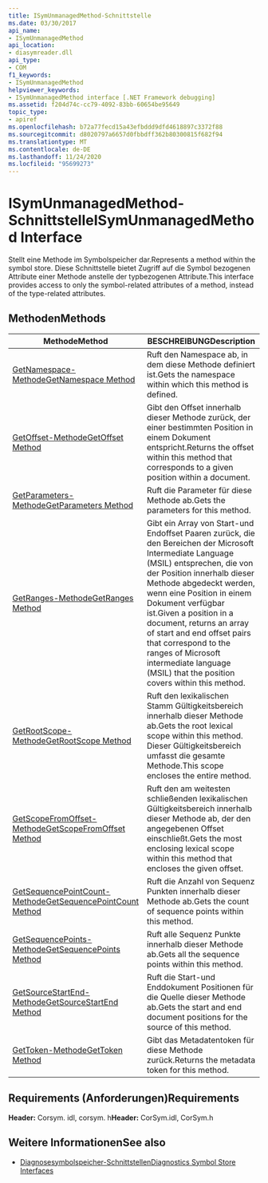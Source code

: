 ```yaml
---
title: ISymUnmanagedMethod-Schnittstelle
ms.date: 03/30/2017
api_name:
- ISymUnmanagedMethod
api_location:
- diasymreader.dll
api_type:
- COM
f1_keywords:
- ISymUnmanagedMethod
helpviewer_keywords:
- ISymUnmanagedMethod interface [.NET Framework debugging]
ms.assetid: f204d74c-cc79-4092-83bb-60654be95649
topic_type:
- apiref
ms.openlocfilehash: b72a77fecd15a43efbddd9dfd4618897c3372f88
ms.sourcegitcommit: d8020797a6657d0fbbdff362b80300815f682f94
ms.translationtype: MT
ms.contentlocale: de-DE
ms.lasthandoff: 11/24/2020
ms.locfileid: "95699273"
---
```

# <a name="isymunmanagedmethod-interface"></a><span data-ttu-id="5fdac-102">ISymUnmanagedMethod-Schnittstelle</span><span class="sxs-lookup"><span data-stu-id="5fdac-102">ISymUnmanagedMethod Interface</span></span>

<span data-ttu-id="5fdac-103">Stellt eine Methode im Symbolspeicher dar.</span><span class="sxs-lookup"><span data-stu-id="5fdac-103">Represents a method within the symbol store.</span></span> <span data-ttu-id="5fdac-104">Diese Schnittstelle bietet Zugriff auf die Symbol bezogenen Attribute einer Methode anstelle der typbezogenen Attribute.</span><span class="sxs-lookup"><span data-stu-id="5fdac-104">This interface provides access to only the symbol-related attributes of a method, instead of the type-related attributes.</span></span>  
  
## <a name="methods"></a><span data-ttu-id="5fdac-105">Methoden</span><span class="sxs-lookup"><span data-stu-id="5fdac-105">Methods</span></span>  
  
|<span data-ttu-id="5fdac-106">Methode</span><span class="sxs-lookup"><span data-stu-id="5fdac-106">Method</span></span>|<span data-ttu-id="5fdac-107">BESCHREIBUNG</span><span class="sxs-lookup"><span data-stu-id="5fdac-107">Description</span></span>|  
|------------|-----------------|  
|[<span data-ttu-id="5fdac-108">GetNamespace-Methode</span><span class="sxs-lookup"><span data-stu-id="5fdac-108">GetNamespace Method</span></span>](isymunmanagedmethod-getnamespace-method.md)|<span data-ttu-id="5fdac-109">Ruft den Namespace ab, in dem diese Methode definiert ist.</span><span class="sxs-lookup"><span data-stu-id="5fdac-109">Gets the namespace within which this method is defined.</span></span>|  
|[<span data-ttu-id="5fdac-110">GetOffset-Methode</span><span class="sxs-lookup"><span data-stu-id="5fdac-110">GetOffset Method</span></span>](isymunmanagedmethod-getoffset-method.md)|<span data-ttu-id="5fdac-111">Gibt den Offset innerhalb dieser Methode zurück, der einer bestimmten Position in einem Dokument entspricht.</span><span class="sxs-lookup"><span data-stu-id="5fdac-111">Returns the offset within this method that corresponds to a given position within a document.</span></span>|  
|[<span data-ttu-id="5fdac-112">GetParameters-Methode</span><span class="sxs-lookup"><span data-stu-id="5fdac-112">GetParameters Method</span></span>](isymunmanagedmethod-getparameters-method.md)|<span data-ttu-id="5fdac-113">Ruft die Parameter für diese Methode ab.</span><span class="sxs-lookup"><span data-stu-id="5fdac-113">Gets the parameters for this method.</span></span>|  
|[<span data-ttu-id="5fdac-114">GetRanges-Methode</span><span class="sxs-lookup"><span data-stu-id="5fdac-114">GetRanges Method</span></span>](isymunmanagedmethod-getranges-method.md)|<span data-ttu-id="5fdac-115">Gibt ein Array von Start-und Endoffset Paaren zurück, die den Bereichen der Microsoft Intermediate Language (MSIL) entsprechen, die von der Position innerhalb dieser Methode abgedeckt werden, wenn eine Position in einem Dokument verfügbar ist.</span><span class="sxs-lookup"><span data-stu-id="5fdac-115">Given a position in a document, returns an array of start and end offset pairs that correspond to the ranges of Microsoft intermediate language (MSIL) that the position covers within this method.</span></span>|  
|[<span data-ttu-id="5fdac-116">GetRootScope-Methode</span><span class="sxs-lookup"><span data-stu-id="5fdac-116">GetRootScope Method</span></span>](isymunmanagedmethod-getrootscope-method.md)|<span data-ttu-id="5fdac-117">Ruft den lexikalischen Stamm Gültigkeitsbereich innerhalb dieser Methode ab.</span><span class="sxs-lookup"><span data-stu-id="5fdac-117">Gets the root lexical scope within this method.</span></span> <span data-ttu-id="5fdac-118">Dieser Gültigkeitsbereich umfasst die gesamte Methode.</span><span class="sxs-lookup"><span data-stu-id="5fdac-118">This scope encloses the entire method.</span></span>|  
|[<span data-ttu-id="5fdac-119">GetScopeFromOffset-Methode</span><span class="sxs-lookup"><span data-stu-id="5fdac-119">GetScopeFromOffset Method</span></span>](isymunmanagedmethod-getscopefromoffset-method.md)|<span data-ttu-id="5fdac-120">Ruft den am weitesten schließenden lexikalischen Gültigkeitsbereich innerhalb dieser Methode ab, der den angegebenen Offset einschließt.</span><span class="sxs-lookup"><span data-stu-id="5fdac-120">Gets the most enclosing lexical scope within this method that encloses the given offset.</span></span>|  
|[<span data-ttu-id="5fdac-121">GetSequencePointCount-Methode</span><span class="sxs-lookup"><span data-stu-id="5fdac-121">GetSequencePointCount Method</span></span>](isymunmanagedmethod-getsequencepointcount-method.md)|<span data-ttu-id="5fdac-122">Ruft die Anzahl von Sequenz Punkten innerhalb dieser Methode ab.</span><span class="sxs-lookup"><span data-stu-id="5fdac-122">Gets the count of sequence points within this method.</span></span>|  
|[<span data-ttu-id="5fdac-123">GetSequencePoints-Methode</span><span class="sxs-lookup"><span data-stu-id="5fdac-123">GetSequencePoints Method</span></span>](isymunmanagedmethod-getsequencepoints-method.md)|<span data-ttu-id="5fdac-124">Ruft alle Sequenz Punkte innerhalb dieser Methode ab.</span><span class="sxs-lookup"><span data-stu-id="5fdac-124">Gets all the sequence points within this method.</span></span>|  
|[<span data-ttu-id="5fdac-125">GetSourceStartEnd-Methode</span><span class="sxs-lookup"><span data-stu-id="5fdac-125">GetSourceStartEnd Method</span></span>](isymunmanagedmethod-getsourcestartend-method.md)|<span data-ttu-id="5fdac-126">Ruft die Start-und Enddokument Positionen für die Quelle dieser Methode ab.</span><span class="sxs-lookup"><span data-stu-id="5fdac-126">Gets the start and end document positions for the source of this method.</span></span>|  
|[<span data-ttu-id="5fdac-127">GetToken-Methode</span><span class="sxs-lookup"><span data-stu-id="5fdac-127">GetToken Method</span></span>](isymunmanagedmethod-gettoken-method.md)|<span data-ttu-id="5fdac-128">Gibt das Metadatentoken für diese Methode zurück.</span><span class="sxs-lookup"><span data-stu-id="5fdac-128">Returns the metadata token for this method.</span></span>|  
  
## <a name="requirements"></a><span data-ttu-id="5fdac-129">Requirements (Anforderungen)</span><span class="sxs-lookup"><span data-stu-id="5fdac-129">Requirements</span></span>  

 <span data-ttu-id="5fdac-130">**Header:** Corsym. idl, corsym. h</span><span class="sxs-lookup"><span data-stu-id="5fdac-130">**Header:** CorSym.idl, CorSym.h</span></span>  
  
## <a name="see-also"></a><span data-ttu-id="5fdac-131">Weitere Informationen</span><span class="sxs-lookup"><span data-stu-id="5fdac-131">See also</span></span>

- [<span data-ttu-id="5fdac-132">Diagnosesymbolspeicher-Schnittstellen</span><span class="sxs-lookup"><span data-stu-id="5fdac-132">Diagnostics Symbol Store Interfaces</span></span>](diagnostics-symbol-store-interfaces.md)

